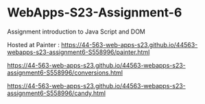 
# WebApps-S23-Assignment-6
Assignment introduction to Java Script and DOM

Hosted at Painter :  https://44-563-web-apps-s23.github.io/44563-webapps-s23-assignment6-S558996/painter.html
 
 https://44-563-web-apps-s23.github.io/44563-webapps-s23-assignment6-S558996/conversions.html

 https://44-563-web-apps-s23.github.io/44563-webapps-s23-assignment6-S558996/candy.html